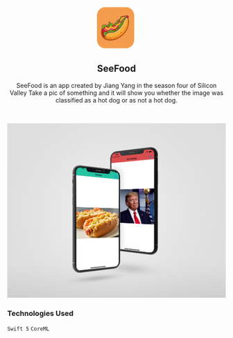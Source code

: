 <!-- PROJECT LOGO -->
<br />
<p align="center">
   <img src="ScreenShot/logo.png" alt="Logo" width="100" height="100">
  <h2 align="center">SeeFood</h2>
</p>
<p align="center">
 SeeFood is an app created by Jiang Yang in the season four of Silicon Valley 
 Take a pic of something and it will show you whether the image was classified as a hot dog or as not a hot dog.
</p>
<br>

![port-git](ScreenShot/ScreenShot.jpg)

### Technologies Used

`Swift 5`  `CoreML` 
